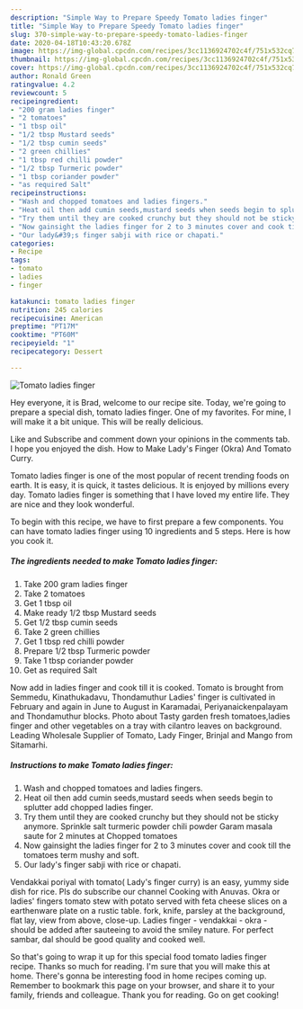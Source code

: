 ```yaml
---
description: "Simple Way to Prepare Speedy Tomato ladies finger"
title: "Simple Way to Prepare Speedy Tomato ladies finger"
slug: 370-simple-way-to-prepare-speedy-tomato-ladies-finger
date: 2020-04-18T10:43:20.678Z
image: https://img-global.cpcdn.com/recipes/3cc1136924702c4f/751x532cq70/tomato-ladies-finger-recipe-main-photo.jpg
thumbnail: https://img-global.cpcdn.com/recipes/3cc1136924702c4f/751x532cq70/tomato-ladies-finger-recipe-main-photo.jpg
cover: https://img-global.cpcdn.com/recipes/3cc1136924702c4f/751x532cq70/tomato-ladies-finger-recipe-main-photo.jpg
author: Ronald Green
ratingvalue: 4.2
reviewcount: 5
recipeingredient:
- "200 gram ladies finger"
- "2 tomatoes"
- "1 tbsp oil"
- "1/2 tbsp Mustard seeds"
- "1/2 tbsp cumin seeds"
- "2 green chillies"
- "1 tbsp red chilli powder"
- "1/2 tbsp Turmeric powder"
- "1 tbsp coriander powder"
- "as required Salt"
recipeinstructions:
- "Wash and chopped tomatoes and ladies fingers."
- "Heat oil then add cumin seeds,mustard seeds when seeds begin to splutter add chopped ladies finger."
- "Try them until they are cooked crunchy but they should not be sticky anymore. Sprinkle salt turmeric powder chili powder Garam masala saute for 2 minutes at Chopped tomatoes"
- "Now gainsight the ladies finger for 2 to 3 minutes cover and cook till the tomatoes term mushy and soft."
- "Our lady&#39;s finger sabji with rice or chapati."
categories:
- Recipe
tags:
- tomato
- ladies
- finger

katakunci: tomato ladies finger 
nutrition: 245 calories
recipecuisine: American
preptime: "PT17M"
cooktime: "PT60M"
recipeyield: "1"
recipecategory: Dessert

---
```



![Tomato ladies finger](https://img-global.cpcdn.com/recipes/3cc1136924702c4f/751x532cq70/tomato-ladies-finger-recipe-main-photo.jpg)

Hey everyone, it is Brad, welcome to our recipe site. Today, we're going to prepare a special dish, tomato ladies finger. One of my favorites. For mine, I will make it a bit unique. This will be really delicious.

Like and Subscribe and comment down your opinions in the comments tab. I hope you enjoyed the dish. How to Make Lady&#39;s Finger (Okra) And Tomato Curry.

Tomato ladies finger is one of the most popular of recent trending foods on earth. It is easy, it is quick, it tastes delicious. It is enjoyed by millions every day. Tomato ladies finger is something that I have loved my entire life. They are nice and they look wonderful.


To begin with this recipe, we have to first prepare a few components. You can have tomato ladies finger using 10 ingredients and 5 steps. Here is how you cook it.

<!--inarticleads1-->

##### The ingredients needed to make Tomato ladies finger:

1. Take 200 gram ladies finger
1. Take 2 tomatoes
1. Get 1 tbsp oil
1. Make ready 1/2 tbsp Mustard seeds
1. Get 1/2 tbsp cumin seeds
1. Take 2 green chillies
1. Get 1 tbsp red chilli powder
1. Prepare 1/2 tbsp Turmeric powder
1. Take 1 tbsp coriander powder
1. Get as required Salt


Now add in ladies finger and cook till it is cooked. Tomato is brought from Semmedu, Kinathukadavu, Thondamuthur Ladies&#39; finger is cultivated in February and again in June to August in Karamadai, Periyanaickenpalayam and Thondamuthur blocks. Photo about Tasty garden fresh tomatoes,ladies finger and other vegetables on a tray with cilantro leaves on background. Leading Wholesale Supplier of Tomato, Lady Finger, Brinjal and Mango from Sitamarhi. 

<!--inarticleads2-->

##### Instructions to make Tomato ladies finger:

1. Wash and chopped tomatoes and ladies fingers.
1. Heat oil then add cumin seeds,mustard seeds when seeds begin to splutter add chopped ladies finger.
1. Try them until they are cooked crunchy but they should not be sticky anymore. Sprinkle salt turmeric powder chili powder Garam masala saute for 2 minutes at Chopped tomatoes
1. Now gainsight the ladies finger for 2 to 3 minutes cover and cook till the tomatoes term mushy and soft.
1. Our lady&#39;s finger sabji with rice or chapati.


Vendakkai poriyal with tomato( Lady&#39;s finger curry) is an easy, yummy side dish for rice. Pls do subscribe our channel Cooking with Anuvas. Okra or ladies&#39; fingers tomato stew with potato served with feta cheese slices on a earthenware plate on a rustic table. fork, knife, parsley at the background, flat lay, view from above, close-up. Ladies finger - vendakkai - okra - should be added after sauteeing to avoid the smiley nature. For perfect sambar, dal should be good quality and cooked well. 

So that's going to wrap it up for this special food tomato ladies finger recipe. Thanks so much for reading. I'm sure that you will make this at home. There's gonna be interesting food in home recipes coming up. Remember to bookmark this page on your browser, and share it to your family, friends and colleague. Thank you for reading. Go on get cooking!
